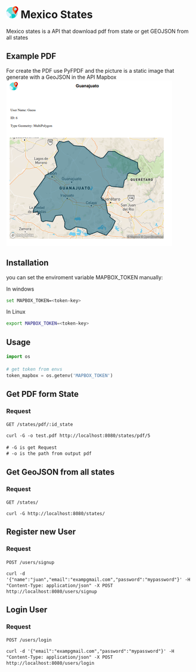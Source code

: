# ![logo](/app/static/logo.png) Mexico States 

Mexico states is a API that download pdf from state or get GEOJSON from all states

## Example PDF 
For create the PDF use PyFPDF and the picture is a static image that generate with a GeoJSON in the API Mapbox  
![PDF](/app/static/pdf_test.png)

## Installation

you can set the enviroment variable MAPBOX_TOKEN manually:

In windows
```bash
set MAPBOX_TOKEN=<token-key>
```

In Linux
```bash
export MAPBOX_TOKEN=<token-key>
```

## Usage

```python
import os

# get token from envs
token_mapbox = os.getenv('MAPBOX_TOKEN')

```

## Get PDF form State

### Request

`GET /states/pdf/:id_state`

    curl -G -o test.pdf http://localhost:8080/states/pdf/5

    # -G is get Request
    # -o is the path from output pdf 


## Get GeoJSON from all states

### Request

`GET /states/`

    curl -G http://localhost:8080/states/

## Register new User

### Request

`POST /users/signup`

    curl -d '{"name":"juan","email":"exampgmail.com","password":"mypassword"}' -H "Content-Type: application/json" -X POST http://localhost:8080/users/signup

## Login User

### Request

`POST /users/login`

    curl -d '{"email":"exampgmail.com","password":"mypassword"}' -H "Content-Type: application/json" -X POST http://localhost:8080/users/login


